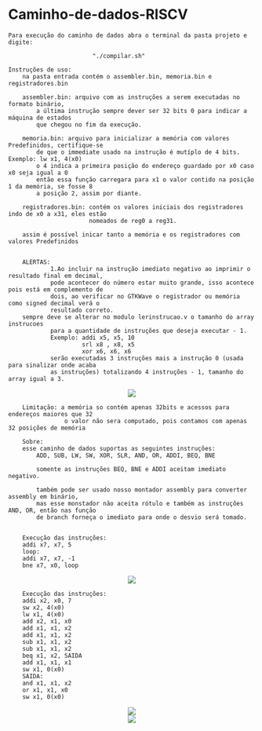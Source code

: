 # Caminho-de-dados-RISCV
    Para execução do caminho de dados abra o terminal da pasta projeto e digite:
        
                            "./compilar.sh"
    
    Instruções de uso:
        na pasta entrada contém o assembler.bin, memoria.bin e registradores.bin

        assembler.bin: arquivo com as instruções a serem executadas no formato binário,
            a última instrução sempre dever ser 32 bits 0 para indicar a máquina de estados
            que chegou no fim da execução.
        
        memoria.bin: arquivo para inicializar a memória com valores Predefinidos, certifique-se 
            de que o immediate usado na instrução é mutíplo de 4 bits. Exemplo: lw x1, 4(x0)
            o 4 indica a primeira posição do endereço guardado por x0 caso x0 seja igual a 0
            então essa função carregara para x1 o valor contido na posição 1 da memória, se fosse 8 
            a posição 2, assim por diante.

        registradores.bin: contém os valores iniciais dos registradores indo de x0 a x31, eles estão
                           nomeados de reg0 a reg31.

        assim é possível inicar tanto a memória e os registradores com valores Predefinidos

     
        ALERTAS:
                1.Ao incluir na instrução imediato negativo ao imprimir o resultado final em decimal,
                pode acontecer do número estar muito grande, isso acontece pois está em complemento de 
                dois, ao verificar no GTKWave o registrador ou memória como signed decimal verá o 
                resultado correto.
        sempre deve se alterar no modulo lerinstrucao.v o tamanho do array instrucoes 
                para a quantidade de instruções que deseja executar - 1.
                Exemplo: addi x5, x5, 10
                         srl x8 , x8, x5
                         xor x6, x6, x6
                serão executadas 3 instruções mais a instrução 0 (usada para sinalizar onde acaba 
                as instruções) totalizando 4 instruções - 1, tamanho do array igual a 3. 
<div align="center">
<img src="https://github.com/ManuelFerreira90/Caminho-de-dados-RISCV/assets/105729881/ae990cf0-05c0-4621-a2b7-34f76d1be31c">
</div>
      
        Limitação: a memória so contém apenas 32bits e acessos para endereços maiores que 32 
                    o valor não sera computado, pois contamos com apenas 32 posições de memória
        
        Sobre:
        esse caminho de dados suportas as seguintes instruções:
            ADD, SUB, LW, SW, XOR, SLR, AND, OR, ADDI, BEQ, BNE

            somente as instruções BEQ, BNE e ADDI aceitam imediato negativo.

            também pode ser usado nosso montador assembly para converter assembly em binário,
            mas esse monstador não aceita rótulo e também as instruções AND, OR, então nas função 
            de branch forneça o imediato para onde o desvio será tomado.


        Execução das instruções:
        addi x7, x7, 5
        loop:
        addi x7, x7, -1
        bne x7, x0, loop 
<div align="center">
<img src="https://github.com/ManuelFerreira90/Caminho-de-dados-RISCV/assets/105729881/532afe02-6da2-4260-aee6-1041de11a088">
</div>

        Execução das instruções:
        addi x2, x0, 7
        sw x2, 4(x0)
        lw x1, 4(x0)
        add x2, x1, x0
        add x1, x1, x2
        add x1, x1, x2
        sub x1, x1, x2
        sub x1, x1, x2
        beq x1, x2, SAIDA
        add x1, x1, x1
        sw x1, 0(x0)
        SAIDA:
        and x1, x1, x2
        or x1, x1, x0
        sw x1, 0(x0)

<div align="center">
<img src="https://github.com/ManuelFerreira90/Caminho-de-dados-RISCV/assets/105729881/aae3f3c5-9a7a-42c6-be0b-950ab7f3f0e5">
</div>
<div align="center">
<img src="https://github.com/ManuelFerreira90/Caminho-de-dados-RISCV/assets/105729881/7aecd68f-3509-4f30-908f-a50df1542764">
</div>
